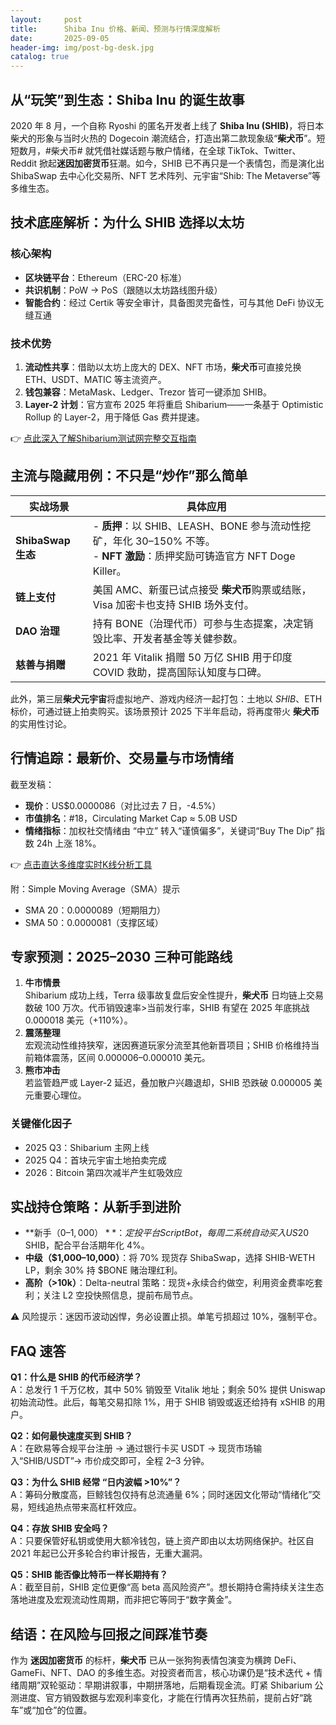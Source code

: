 ```yaml
---
layout:     post
title:      Shiba Inu 价格、新闻、预测与行情深度解析
date:       2025-09-05
header-img: img/post-bg-desk.jpg
catalog: true
---
```


## 从“玩笑”到生态：Shiba Inu 的诞生故事

2020 年 8 月，一个自称 Ryoshi 的匿名开发者上线了 **Shiba Inu (SHIB)**，将日本柴犬的形象与当时火热的 Dogecoin 潮流结合，打造出第二款现象级“**柴犬币**”。短短数月，#柴犬币# 就凭借社媒话题与散户情绪，在全球 TikTok、Twitter、Reddit 掀起**迷因加密货币**狂潮。如今，SHIB 已不再只是一个表情包，而是演化出 ShibaSwap 去中心化交易所、NFT 艺术阵列、元宇宙“Shib: The Metaverse”等多维生态。

## 技术底座解析：为什么 SHIB 选择以太坊

### 核心架构
- **区块链平台**：Ethereum（ERC-20 标准）  
- **共识机制**：PoW → PoS（跟随以太坊路线图升级）  
- **智能合约**：经过 Certik 等安全审计，具备图灵完备性，可与其他 DeFi 协议无缝互通  

### 技术优势
1. **流动性共享**：借助以太坊上庞大的 DEX、NFT 市场，**柴犬币**可直接兑换 ETH、USDT、MATIC 等主流资产。  
2. **钱包兼容**：MetaMask、Ledger、Trezor 皆可一键添加 SHIB。  
3. **Layer-2 计划**：官方宣布 2025 年将重启 Shibarium——一条基于 Optimistic Rollup 的 Layer-2，用于降低 Gas 费并提速。

👉 [点此深入了解Shibarium测试网完整交互指南](https://okxdog.com/)

## 主流与隐藏用例：不只是“炒作”那么简单

| 实战场景             | 具体应用                                                                 |
|----------------------|--------------------------------------------------------------------------|
| **ShibaSwap 生态**   | - **质押**：以 SHIB、LEASH、BONE 参与流动性挖矿，年化 30–150% 不等。<br>- **NFT 激励**：质押奖励可铸造官方 NFT Doge Killer。 |
| **链上支付**         | 美国 AMC、新蛋已试点接受 **柴犬币**购票或结账，Visa 加密卡也支持 SHIB 场外支付。        |
| **DAO 治理**         | 持有 BONE（治理代币）可参与生态提案，决定销毁比率、开发者基金等关健参数。           |
| **慈善与捐赠**       | 2021 年 Vitalik 捐赠 50 万亿 SHIB 用于印度 COVID 救助，提高国际认知度与口碑。       |

此外，第三层**柴犬元宇宙**将虚拟地产、游戏内经济一起打包：土地以 $SHIB、$ETH 标价，可通过链上拍卖购买。该场景预计 2025 下半年启动，将再度带火 **柴犬币** 的实用性讨论。

## 行情追踪：最新价、交易量与市场情绪

截至发稿：

- **现价**：US$0.0000086（对比过去 7 日，-4.5%）  
- **市值排名**：#18，Circulating Market Cap ≈ 5.0B USD  
- **情绪指标**：加权社交情绪由 “中立” 转入“谨慎偏多”，关键词“Buy The Dip” 指数 24h 上涨 18%。  

👉 [点击直达多维度实时K线分析工具](https://okxdog.com/)

附：Simple Moving Average（SMA）提示  
- SMA 20：0.0000089（短期阻力）  
- SMA 50：0.0000081（支撑区域）  

## 专家预测：2025–2030 三种可能路线

1. **牛市情景**  
   Shibarium 成功上线，Terra 级事故复盘后安全性提升，**柴犬币** 日均链上交易数破 100 万次。代币销毁速率>当前发行率，SHIB 有望在 2025 年底挑战 0.000018 美元（+110%）。  
2. **震荡整理**  
   宏观流动性维持狭窄，迷因赛道玩家分流至其他新晋项目；SHIB 价格维持当前箱体震荡，区间 0.000006–0.000010 美元。  
3. **熊市冲击**  
   若监管趋严或 Layer-2 延迟，叠加散户兴趣退却，SHIB 恐跌破 0.000005 美元重要心理位。

### 关键催化因子
- 2025 Q3：Shibarium 主网上线  
- 2025 Q4：首块元宇宙土地拍卖完成  
- 2026：Bitcoin 第四次减半产生虹吸效应  

## 实战持仓策略：从新手到进阶

- **新手（$0–1,000）**：定投平台 Script Bot，每周二系统自动买入 US$20 SHIB，配合平台活期年化 4%。  
- **中级（$1,000–10,000）**：将 70% 现货存 ShibaSwap，选择 SHIB-WETH LP，剩余 30% 持 $BONE 赌治理红利。  
- **高阶（>10k）**：Delta-neutral 策略：现货+永续合约做空，利用资金费率吃套利；关注 L2 空投快照信息，提前布局节点。

⚠️ 风险提示：迷因币波动凶悍，务必设置止损。单笔亏损超过 10%，强制平仓。  

## FAQ 速答

**Q1：什么是 SHIB 的代币经济学？**  
A：总发行 1 千万亿枚，其中 50% 销毁至 Vitalik 地址；剩余 50% 提供 Uniswap 初始流动性。此后，每笔交易扣除 1%，用于 SHIB 销毁或返还给持有 xSHIB 的用户。

**Q2：如何最快速度买到 SHIB？**  
A：在欧易等合规平台注册 → 通过银行卡买 USDT → 现货市场输入“SHIB/USDT”→ 市价成交即可，全程 2–3 分钟。

**Q3：为什么 SHIB 经常 “日内波幅 >10%”？**  
A：筹码分散度高，巨鲸钱包仅持有总流通量 6%；同时迷因文化带动“情绪化”交易，短线追热点带来高杠杆效应。

**Q4：存放 SHIB 安全吗？**  
A：只要保管好私钥或使用大额冷钱包，链上资产即由以太坊网络保护。社区自 2021 年起已公开多轮合约审计报告，无重大漏洞。

**Q5：SHIB 能否像比特币一样长期持有？**  
A：截至目前，SHIB 定位更像“高 beta 高风险资产”。想长期持仓需持续关注生态落地进度及宏观流动性周期，而非把它等同于“数字黄金”。

## 结语：在风险与回报之间踩准节奏

作为 **迷因加密货币** 的标杆，**柴犬币** 已从一张狗狗表情包演变为横跨 DeFi、GameFi、NFT、DAO 的多维生态。对投资者而言，核心功课仍是“技术迭代 + 情绪周期”双轮驱动：早期讲叙事，中期拼落地，后期看现金流。盯紧 Shibarium 公测进度、官方销毁数据与宏观利率变化，才能在行情再次狂热前，提前占好“跳车”或“加仓”的位置。